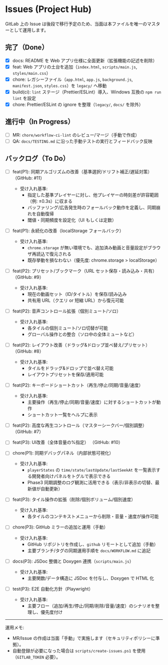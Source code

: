 # Issues (Project Hub)

GitLab 上の Issue は後段で移行予定のため、当面は本ファイルを唯一のマスターとして運用します。

## 完了（Done）

- [x] docs: README を Web アプリ仕様に全面更新（拡張機能の記述を削除）
- [x] feat: Web アプリの土台を追加（`index.html`, `scripts/main.js`, `styles/main.css`）
- [x] chore: レガシーファイル（`app.html`, `app.js`, `background.js`, `manifest.json`, `styles.css`）を `legacy/` へ移動
- [x] build(ci): `lint` ステージ（Prettier/ESLint）導入、Windows 互換の `npm run lint` を設定
- [x] chore: Prettier/ESLint の ignore を整理（`legacy/`, `docs/` を除外）

## 進行中（In Progress）

- [ ] MR: `chore/workflow-ci-lint` のレビュー/マージ（手動で作成）
- [ ] QA: `docs/TESTING.md` に沿った手動テストの実行とフィードバック反映

## バックログ（To Do）

- [ ] feat(P1): 同期アルゴリズムの改善（基準選択/ドリフト補正/遅延対策） （GitHub: #11）
  - 受け入れ基準:
    - 指定した基準プレイヤーに対し、他プレイヤーの時刻差が許容範囲（例: ±0.3s）に収まる
    - バッファリング/広告発生時のフォールバック動作を定義し、同期崩れを自動復帰
    - 閾値・同期頻度を設定化（UI もしくは定数）

- [ ] feat(P1): 永続化の改善（localStorage フォールバック）
  - 受け入れ基準:
    - `chrome.storage` が無い環境でも、追加済み動画と音量設定がブラウザ再読込で復元される
    - 既存挙動を損なわない（優先度: chrome.storage > localStorage）

- [ ] feat(P2): プリセット/ブックマーク（URL セット保存・読み込み・共有） （GitHub: #9）
  - 受け入れ基準:
    - 現在の動画セット（ID/タイトル）を保存/読み込み
    - 共有用 URL（クエリ or 短縮 URL）から復元可能

- [ ] feat(P2): 音声コントロール拡張（個別ミュート/ソロ）
  - 受け入れ基準:
    - 各タイルの個別ミュート/ソロ切替が可能
    - グローバル操作との整合（ソロ中の全体ミュートなど）

- [ ] feat(P2): レイアウト改善（ドラッグ&ドロップ並べ替え/プリセット） （GitHub: #8）
  - 受け入れ基準:
    - タイルをドラッグ&ドロップで並べ替え可能
    - レイアウトプリセットを保存/適用可能

- [ ] feat(P2): キーボードショートカット（再生/停止/同期/音量/速度）
  - 受け入れ基準:
    - 主要操作（再生/停止/同期/音量/速度）に対するショートカットが動作
    - ショートカット一覧をヘルプに表示

- [ ] feat(P2): 高度な再生コントロール（マスターシークバー/個別調整） （GitHub: #7）

- [ ] feat(P3): UI改善（全体音量の%指定） （GitHub: #10）

- [ ] chore(P1): 同期デバッグパネル（内部状態可視化）

  - 受け入れ基準:
    - `playerStates` の `time/state/lastUpdate/lastSeekAt` を一覧表示する開発者向けパネルをトグルで表示できる
    - Phase3 同期調整のログ観測に活用できる（表示/非表示の切替、最新値が自動更新）

- [ ] feat(P3): タイル操作の拡張（削除/個別ボリューム/個別速度）
  - 受け入れ基準:
    - 各タイルのコンテキストメニューから削除・音量・速度が操作可能

- [ ] chore(P3): GitHub ミラーの追加と運用（手動）
  - 受け入れ基準:
    - GitHub リポジトリを作成し、`github` リモートとして追加（手動）
    - 主要ブランチ/タグの同期運用手順を `docs/WORKFLOW.md` に追記

- [ ] docs(P3): JSDoc 整備と Doxygen 連携（`scripts/main.js`）
  - 受け入れ基準:
    - 主要関数/データ構造に JSDoc を付与し、Doxygen で HTML 化

- [ ] test(P3): E2E 自動化方針（Playwright）
  - 受け入れ基準:
    - 主要フロー（追加/再生/停止/同期/削除/音量/速度）のシナリオを整理し、優先度付け

---

運用メモ:

- MR/Issue の作成は当面「手動」で実施します（セキュリティポリシーに準拠）。
- 自動登録が必要になった場合は `scripts/create-issues.ps1` を使用（`GITLAB_TOKEN` 必要）。
